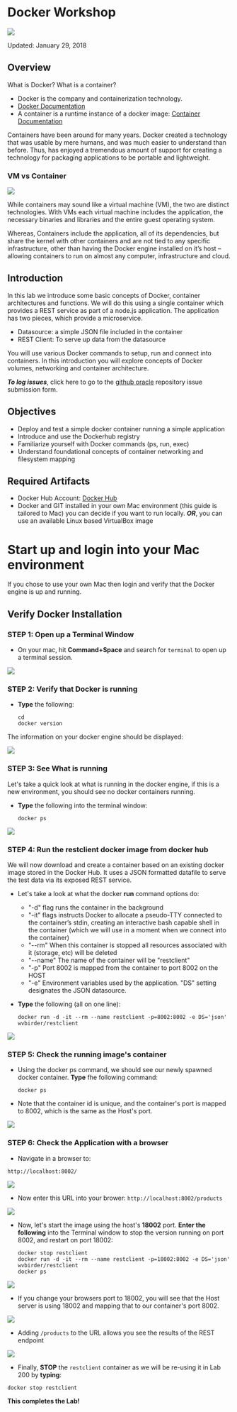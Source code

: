 
# Docker Workshop

![](images/100Mac/Title100.png) 

Updated: January 29, 2018

## Overview

What is Docker? What is a container?

- Docker is the company and containerization technology.
- [Docker Documentation](https://docs.docker.com)
- A container is a runtime instance of a docker image: [Container Documentation](https://docs.docker.com/glossary/?term=container)

Containers have been around for many years. Docker created a technology that was usable by mere humans, and was much easier to understand than before. Thus, has enjoyed a tremendous amount of support for creating a technology for packaging applications to be portable and lightweight.

### VM vs Container

![](images/100Win/Picture025-1.png)

While containers may sound like a virtual machine (VM), the two are distinct technologies. With VMs each virtual machine includes the application, the necessary binaries and libraries and the entire guest operating system.

Whereas, Containers include the application, all of its dependencies, but share the kernel with other containers and are not tied to any specific infrastructure, other than having the Docker engine installed on it’s host – allowing containers to run on almost any computer, infrastructure and cloud.

## Introduction

In this lab we introduce some basic concepts of Docker, container architectures and functions.  We will do this using a single container which provides a REST service as part of a node.js application.  The application has two pieces, which provide a microservice.

- Datasource: a simple JSON file included in the container
- REST Client: To serve up data from the datasource

You will use various Docker commands to setup, run and connect into containers. In this introduction you will explore concepts of Docker volumes, networking and container architecture.

***To log issues***, click here to go to the [github oracle](https://github.com/oracle/learning-library/issues/new) repository issue submission form.

## Objectives

- Deploy and test a simple docker container running a simple application
- Introduce and use the Dockerhub registry
- Familiarize yourself with Docker commands (ps, run, exec)
- Understand foundational concepts of container networking and filesystem mapping

## Required Artifacts

- Docker Hub Account: [Docker Hub](https://hub.docker.com/)
- Docker and GIT installed in your own Mac environment (this guide is tailored to Mac) you can decide if you want to run locally. ***OR***, you can use an available Linux based VirtualBox image

# Start up and login into your Mac environment

If you chose to use your own Mac then login and verify that the Docker engine is up and running.

## Verify Docker Installation

### **STEP 1**: Open up a Terminal Window

- On your mac, hit **Command+Space** and search for `terminal` to open up a terminal session.

![](images/200Mac/Picture200-1.png)

### **STEP 2**: Verify that Docker is running

- **Type** the following:

    ```
    cd
    docker version
    ```

The information on your docker engine should be displayed:

![](images/100Mac/Picture100-2.png)

### **STEP 3**: See What is running

Let's take a quick look at what is running in the docker engine, if this is a new environment, you should see no docker containers running.

- **Type** the following into the terminal window:

    ```
    docker ps
    ```

![](images/100Mac/Picture100-3.png)

### **STEP 4**: Run the restclient docker image from docker hub

We will now download and create a container based on an existing docker image stored in the Docker Hub. It uses a JSON formatted datafile to serve the test data via its exposed REST service.

- Let's take a look at what the docker **run** command options do:
    - "-d" flag runs the container in the background
    - "-it" flags instructs Docker to allocate a pseudo-TTY connected to the
    container’s stdin, creating an interactive bash capable shell in the container (which we will use in a moment when we connect into the container)
    - "--rm" When this container is stopped all resources associated with it (storage, etc) will be deleted
    - "--name" The name of the container will be "restclient"
    - "-p" Port 8002 is mapped from the container to port 8002 on the HOST
    - "-e" Environment variables used by the application. "DS" setting designates the JSON datasource.

- **Type** the following (all on one line):

    ```
    docker run -d -it --rm --name restclient -p=8002:8002 -e DS='json' wvbirder/restclient
    ```

![](images/100Mac/Picture100-4.png)

### **STEP 5**: Check the running image's container

- Using the docker ps command, we should see our newly spawned docker container. **Type** fhe following command:

    ```
    docker ps
    ```

- Note that the container id is unique, and the container's port is mapped to 8002, which is the same as the Host's port.

![](images/100Mac/Picture100-5.png)

### **STEP 6**: Check the Application with a browser

- Navigate in a browser to:
```
http://localhost:8002/
```

![](images/100Mac/Picture100-6.png)

- Now enter this URL into your brower: `http://localhost:8002/products`

![](images/100Mac/Picture100-7.png)

- Now, let's start the image using the host's **18002** port. **Enter the following** into the Terminal window to stop the version running on port 8002, and restart on port 18002:

    ```
    docker stop restclient
    docker run -d -it --rm --name restclient -p=18002:8002 -e DS='json' wvbirder/restclient
    docker ps
    ```

![](images/100Mac/Picture100-10.png)

- If you change your browsers port to 18002, you will see that the Host server is using 18002 and mapping that to our container's port 8002.

![](images/100Mac/Picture100-8.png)

- Adding `/products` to the URL allows you see the results of the REST endpoint

![](images/100Mac/Picture100-9.png)

- Finally, **STOP** the `restclient` container as we will be re-using it in Lab 200 by **typing**:

```
docker stop restclient
```

**This completes the Lab!**
